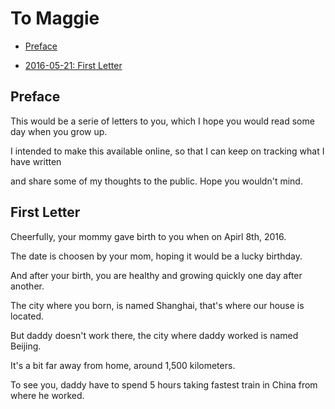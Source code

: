 # To Maggie


- [Preface](#Preface)

- [2016-05-21: First Letter](#First-Letter)


## Preface


This would be a serie of letters to you, which I hope you would read some day when you grow up.

I intended to make this available online, so that I can keep on tracking what I have written

and share some of my thoughts to the public. Hope you wouldn't mind.


## First Letter


Cheerfully, your mommy gave birth to you when on Apirl 8th, 2016.

The date is choosen by your mom, hoping it would be a lucky birthday.

And after your birth, you are healthy and growing quickly one day after another.


The city where you born, is named Shanghai, that's where our house is located.

But daddy doesn't work there, the city where daddy worked is named Beijing.

It's a bit far away from home, around 1,500 kilometers. 

To see you, daddy have to spend 5 hours taking fastest train in China from where he worked.


[//]: # (Your daddy, it's me, who is writing this letter to you, is a software engineer.)

[//]: # (A software engineer is the kind of who make machine think and work for human like us.)

